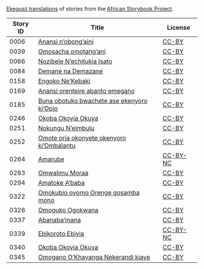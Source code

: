 [Ekegusii translations](http://my.africanstorybook.org/language/ekegusii) of stories from the [African Storybook Project](http://my.africanstorybook.org).

Story ID | Title | License
-------- | ----- | -------
0006 | [Anansi n’obong’aini](http://my.africanstorybook.org/stories/anansi-n’obong’aini) | [CC-BY](https://creativecommons.org/licenses/by/3.0/)
0039 | [Omosacha omotang’ani](http://my.africanstorybook.org/stories/omosacha-omotang’ani) | [CC-BY](https://creativecommons.org/licenses/by/3.0/)
0066 | [Nozibele N’echitukia Isato](http://my.africanstorybook.org/stories/nozibele-n’echitukia-isato) | [CC-BY](https://creativecommons.org/licenses/by/3.0/)
0084 | [Demane na Demazane](http://my.africanstorybook.org/stories/demane-na-demazane-2) | [CC-BY](https://creativecommons.org/licenses/by/3.0/)
0158 | [Engoko Ne’Kebaki](http://my.africanstorybook.org/stories/engoko-ne’kebaki) | [CC-BY](https://creativecommons.org/licenses/by/3.0/)
0169 | [Anansi orenteire abanto emegano ](http://my.africanstorybook.org/stories/anansi-orenteire-abanto-emegano) | [CC-BY](https://creativecommons.org/licenses/by/3.0/)
0185 | [Buna obotuko bwachete ase ekenyoro ki’Opio](http://my.africanstorybook.org/stories/buna-obotuko-bwachete-ase-ekenyoro-ki’opio) | [CC-BY](https://creativecommons.org/licenses/by/3.0/)
0246 | [Okoba Okoyia Okuya ](http://my.africanstorybook.org/stories/okoba-okoyia-okuya) | [CC-BY](https://creativecommons.org/licenses/by/3.0/)
0251 | [Nokungu N’eimbulu](http://my.africanstorybook.org/stories/nokungu-n’eimbulu) | [CC-BY](https://creativecommons.org/licenses/by/3.0/)
0252 | [Omote oria okonyete okenyoro ki’Ombalantu](http://my.africanstorybook.org/stories/omote-oria-okonyete-okenyoro-ki’ombalantu) | [CC-BY](https://creativecommons.org/licenses/by/3.0/)
0264 | [Amarube](http://my.africanstorybook.org/stories/amarube) | [CC-BY-NC](http://creativecommons.org/licenses/by-nc/3.0/)
0283 | [Omwalimu Moraa](http://my.africanstorybook.org/stories/omwalimu-moraa) | [CC-BY](https://creativecommons.org/licenses/by/3.0/)
0294 | [Amatoke A’baba](http://my.africanstorybook.org/stories/amatoke-a’baba) | [CC-BY](https://creativecommons.org/licenses/by/3.0/)
0322 | [Omokubio oyomo Orenge gosamba mono](http://my.africanstorybook.org/stories/omokubio-oyomo-orenge-gosamba-mono) | [CC-BY](https://creativecommons.org/licenses/by/3.0/)
0326 | [Omoguko Ogokwana](http://my.africanstorybook.org/stories/omoguko-ogokwana) | [CC-BY](https://creativecommons.org/licenses/by/3.0/)
0337 | [Abanaba’mana](http://my.africanstorybook.org/stories/abana%0Bba%E2%80%99mana) | [CC-BY](https://creativecommons.org/licenses/by/3.0/)
0339 | [Ebikoroto Ebiyia](http://my.africanstorybook.org/stories/ebikoroto-ebiyia) | [CC-BY-NC](http://creativecommons.org/licenses/by-nc/3.0/)
0340 | [Okoba Okoyia Okuya](http://my.africanstorybook.org/stories/okoba-okoyia-okuya-0) | [CC-BY](https://creativecommons.org/licenses/by/3.0/)
0345 | [Omogano O’Khayanga Nekerandi kiaye](http://my.africanstorybook.org/stories/omogano-o’khayanga-nekerandi-kiaye) | [CC-BY](https://creativecommons.org/licenses/by/3.0/)
